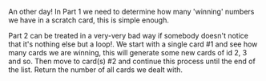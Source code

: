An other day! In Part 1 we need to determine how many 'winning' numbers we have 
in a scratch card, this is simple enough. 

Part 2 can be treated in a very-very bad way if somebody doesn't notice that it's
nothing else but a loop!. We start with a single card #1 and see how many 
cards we are winning, this will generate some new cards of id 2, 3 and so. Then move 
to card(s) #2 and continue this process until the end of the list. Return 
the number of all cards we dealt with.